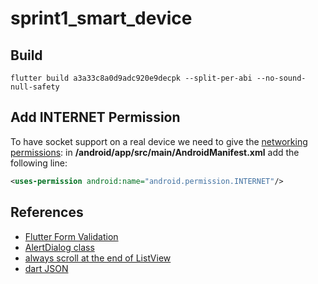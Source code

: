 # sprint1_smart_device


## Build
`flutter build a3a33c8a0d9adc920e9decpk --split-per-abi --no-sound-null-safety`

## Add INTERNET Permission
To have socket support on a real device we need to give the [networking permissions](https://docs.flutter.dev/development/data-and-backend/networking):
in **/android/app/src/main/AndroidManifest.xml** add the following line:
```xml
<uses-permission android:name="android.permission.INTERNET"/>
```

## References

- [Flutter Form Validation](https://docs.flutter.dev/cookbook/forms/validation)
- [AlertDialog class](https://api.flutter.dev/flutter/material/AlertDialog-class.html)
- [always scroll at the end of ListView](https://stackoverflow.com/a/63947715/19544859)
- [dart JSON](https://api.flutter.dev/flutter/dart-convert/jsonDecode.html)